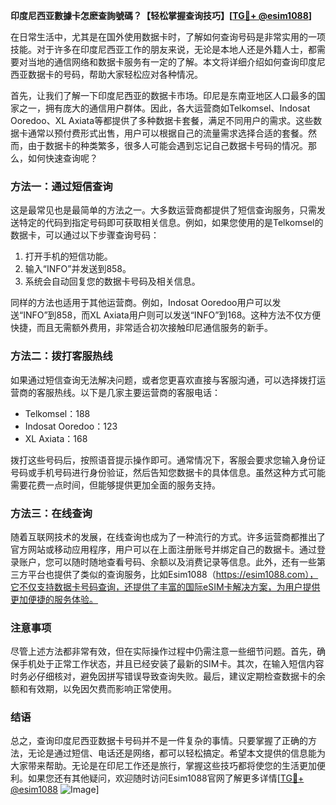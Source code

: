 **印度尼西亚數據卡怎麽查詢號碼？【轻松掌握查询技巧】[[TG💪+ @esim1088](https://t.me/s/esim1088)]**

在日常生活中，尤其是在国外使用数据卡时，了解如何查询号码是非常实用的一项技能。对于许多在印度尼西亚工作的朋友来说，无论是本地人还是外籍人士，都需要对当地的通信网络和数据卡服务有一定的了解。本文将详细介绍如何查询印度尼西亚数据卡的号码，帮助大家轻松应对各种情况。

首先，让我们了解一下印度尼西亚的数据卡市场。印尼是东南亚地区人口最多的国家之一，拥有庞大的通信用户群体。因此，各大运营商如Telkomsel、Indosat Ooredoo、XL Axiata等都提供了多种数据卡套餐，满足不同用户的需求。这些数据卡通常以预付费形式出售，用户可以根据自己的流量需求选择合适的套餐。然而，由于数据卡的种类繁多，很多人可能会遇到忘记自己数据卡号码的情况。那么，如何快速查询呢？

### 方法一：通过短信查询

这是最常见也是最简单的方法之一。大多数运营商都提供了短信查询服务，只需发送特定的代码到指定号码即可获取相关信息。例如，如果您使用的是Telkomsel的数据卡，可以通过以下步骤查询号码：

1. 打开手机的短信功能。
2. 输入“INFO”并发送到858。
3. 系统会自动回复您的数据卡号码及相关信息。

同样的方法也适用于其他运营商。例如，Indosat Ooredoo用户可以发送“INFO”到858，而XL Axiata用户则可以发送“INFO”到168。这种方法不仅方便快捷，而且无需额外费用，非常适合初次接触印尼通信服务的新手。

### 方法二：拨打客服热线

如果通过短信查询无法解决问题，或者您更喜欢直接与客服沟通，可以选择拨打运营商的客服热线。以下是几家主要运营商的客服电话：

- Telkomsel：188
- Indosat Ooredoo：123
- XL Axiata：168

拨打这些号码后，按照语音提示操作即可。通常情况下，客服会要求您输入身份证号码或手机号码进行身份验证，然后告知您数据卡的具体信息。虽然这种方式可能需要花费一点时间，但能够提供更加全面的服务支持。

### 方法三：在线查询

随着互联网技术的发展，在线查询也成为了一种流行的方式。许多运营商都推出了官方网站或移动应用程序，用户可以在上面注册账号并绑定自己的数据卡。通过登录账户，您可以随时随地查看号码、余额以及消费记录等信息。此外，还有一些第三方平台也提供了类似的查询服务，比如Esim1088（https://esim1088.com），它不仅支持数据卡号码查询，还提供了丰富的国际eSIM卡解决方案，为用户提供更加便捷的服务体验。

### 注意事项

尽管上述方法都非常有效，但在实际操作过程中仍需注意一些细节问题。首先，确保手机处于正常工作状态，并且已经安装了最新的SIM卡。其次，在输入短信内容时务必仔细核对，避免因拼写错误导致查询失败。最后，建议定期检查数据卡的余额和有效期，以免因欠费而影响正常使用。

### 结语

总之，查询印度尼西亚数据卡号码并不是一件复杂的事情。只要掌握了正确的方法，无论是通过短信、电话还是网络，都可以轻松搞定。希望本文提供的信息能为大家带来帮助。无论是在印尼工作还是旅行，掌握这些技巧都将使您的生活更加便利。如果您还有其他疑问，欢迎随时访问Esim1088官网了解更多详情[[TG💪+ @esim1088](https://t.me/s/esim1088) ![Image](https://i.postimg.cc/4NQfJmqS/Snipaste-2025-05-13-00-14-12.png)]